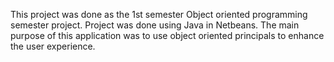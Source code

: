 This project was done as the 1st semester Object oriented programming semester project. Project was done using Java in Netbeans. The main purpose of this application was to use object oriented principals to enhance the user experience.
